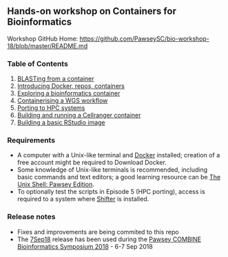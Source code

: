 ## Hands-on workshop on Containers for Bioinformatics

Workshop GitHub Home: https://github.com/PawseySC/bio-workshop-18/blob/master/README.md

### Table of Contents
1. [BLASTing from a container](https://github.com/PawseySC/bio-workshop-18/blob/master/1.blast.md)
2. [Introducing Docker, repos, containers](https://github.com/PawseySC/bio-workshop-18/blob/master/2.containers.md)
3. [Exploring a bioinformatics container](https://github.com/PawseySC/bio-workshop-18/blob/master/3.fastqc.md)
4. [Containerising a WGS workflow](https://github.com/PawseySC/bio-workshop-18/blob/master/4.wgs_workflow.md)
5. [Porting to HPC systems](https://github.com/PawseySC/bio-workshop-18/blob/master/5.hpc.md)
6. [Building and running a Cellranger container](https://github.com/PawseySC/bio-workshop-18/blob/master/6.cellranger.md)
7. [Building a basic RStudio image](https://github.com/PawseySC/bio-workshop-18/blob/master/7.rstudio.md)

### Requirements
- A computer with a Unix-like terminal and [Docker](https://www.docker.com) installed;
creation of a free account might be required to Download Docker.
- Some knowledge of Unix-like terminals is recommended, including basic commands and text editors;
a good learning resource can be [The Unix Shell: Pawsey Edition](https://pawseysc.github.io/shell-hpc).
- To optionally test the scripts in Episode 5 (HPC porting),
access is required to a system where [Shifter](https://github.com/NERSC/shifter) is installed.

### Release notes
- Fixes and improvements are being commited to this repo
- The [7Sep18](https://github.com/PawseySC/bio-workshop-18/releases/tag/7Sep18) release has been used during the 
[Pawsey COMBINE Bioinformatics Symposium 2018](https://pawsey.org.au/event/bioinformatics-symposium-2018/) - 6-7 Sep 2018
